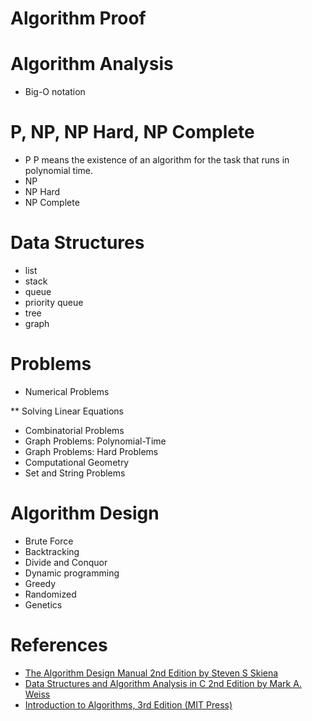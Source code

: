 # Algorithm Proof

# Algorithm Analysis

* Big-O notation

# P, NP, NP Hard, NP Complete

* P
P means the existence of an algorithm for the task that runs in polynomial time.
* NP
* NP Hard
* NP Complete

# Data Structures

* list
* stack 
* queue
* priority queue
* tree
* graph

# Problems

* Numerical Problems

** Solving Linear Equations

* Combinatorial Problems
* Graph Problems: Polynomial-Time
* Graph Problems: Hard Problems
* Computational Geometry
* Set and String Problems

# Algorithm Design

* Brute Force
* Backtracking
* Divide and Conquor
* Dynamic programming
* Greedy
* Randomized
* Genetics

# References

* [The Algorithm Design Manual 2nd Edition by Steven S Skiena](http://www.amazon.com/Algorithm-Design-Manual-Steven-Skiena/dp/1848000693/ref=sr_1_1?s=books&ie=UTF8&qid=1460283355&sr=1-1&keywords=the+algorithm+design+manual)
* [Data Structures and Algorithm Analysis in C 2nd Edition by Mark A. Weiss ](http://www.amazon.com/Data-Structures-Algorithm-Analysis-2nd/dp/0201498405/ref=sr_1_sc_1?s=books&ie=UTF8&qid=1460283476&sr=1-1-spell&keywords=datastructures+and+algorithms+analysis+in+c)
* [Introduction to Algorithms, 3rd Edition (MIT Press)](http://www.amazon.com/Introduction-Algorithms-3rd-MIT-Press/dp/0262033844/ref=sr_1_1?s=books&ie=UTF8&qid=1460283565&sr=1-1&keywords=introduction+to+algorithms)
